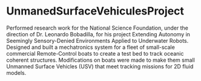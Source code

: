 # UnmanedSurfaceVehiculesProject
Performed research work for the National Science Foundation, under the direction of Dr. Leonardo Bobadilla, for his project Extending Autonomy in Seemingly Sensory-Denied Environments Applied to Underwater Robots. Designed and built a mechatronics system for a fleet of small-scale commercial Remote-Control boats to create a test bed to track oceanic coherent structures. Modifications on boats were made to make them small Unmanned Surface Vehicles (USV) that meet tracking missions for 2D fluid models. 
